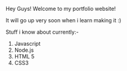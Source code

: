 Hey Guys! Welcome to my portfolio website!

It will go up very soon when i learn making it :)

Stuff i know about currently:-
1. Javascript
2. Node.js
3. HTML 5
4. CSS3